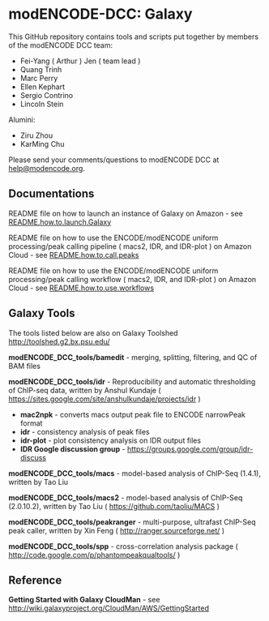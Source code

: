 modENCODE-DCC: Galaxy
=========================

This GitHub repository contains tools and scripts put together by members of the modENCODE DCC team:

 * Fei-Yang ( Arthur ) Jen ( team lead )
 * Quang Trinh
 * Marc Perry
 * Ellen Kephart
 * Sergio Contrino
 * Lincoln Stein
 
Alumini:
 * Ziru Zhou 
 * KarMing Chu
 

Please send your comments/questions to modENCODE DCC at help@modencode.org.


Documentations
-------------------
README file on how to launch an instance of Galaxy on Amazon - see [README.how.to.launch.Galaxy](https://github.com/modENCODE-DCC/Galaxy/blob/master/docs/README.how.to.launch.Galaxy)

README file on how to use the ENCODE/modENCODE uniform processing/peak calling pipeline ( macs2, IDR, and IDR-plot ) on Amazon Cloud - see [README.how.to.call.peaks](https://github.com/modENCODE-DCC/Galaxy/blob/master/docs/)

README file on how to use the ENCODE/modENCODE uniform processing/peak calling workflow ( macs2, IDR, and IDR-plot ) on Amazon Cloud - see [README.how.to.use.workflows](https://github.com/modENCODE-DCC/Galaxy/blob/master/docs/)


Galaxy Tools 
------------

The tools listed below are also on Galaxy Toolshed http://toolshed.g2.bx.psu.edu/


**modENCODE_DCC_tools/bamedit** - merging, splitting, filtering, and QC of BAM files

**modENCODE_DCC_tools/idr** - Reproducibility and automatic thresholding of ChIP-seq data, written by Anshul Kundaje ( https://sites.google.com/site/anshulkundaje/projects/idr )

  * **mac2npk** - converts macs output peak file to ENCODE narrowPeak format
  * **idr** - consistency analysis of peak files
  * **idr-plot** - plot consistency analysis on IDR output files
  * **IDR Google discussion group** - https://groups.google.com/group/idr-discuss 

**modENCODE_DCC_tools/macs** - model-based analysis of ChIP-Seq (1.4.1), written by Tao Liu
  
**modENCODE_DCC_tools/macs2** - model-based analysis of ChIP-Seq (2.0.10.2), written by Tao Liu ( https://github.com/taoliu/MACS )

**modENCODE_DCC_tools/peakranger** - multi-purpose, ultrafast ChIP-Seq peak caller, written by Xin Feng ( http://ranger.sourceforge.net/ )

**modENCODE_DCC_tools/spp** - cross-correlation analysis package ( http://code.google.com/p/phantompeakqualtools/ )


Reference
----------

**Getting Started with Galaxy CloudMan** - see http://wiki.galaxyproject.org/CloudMan/AWS/GettingStarted
